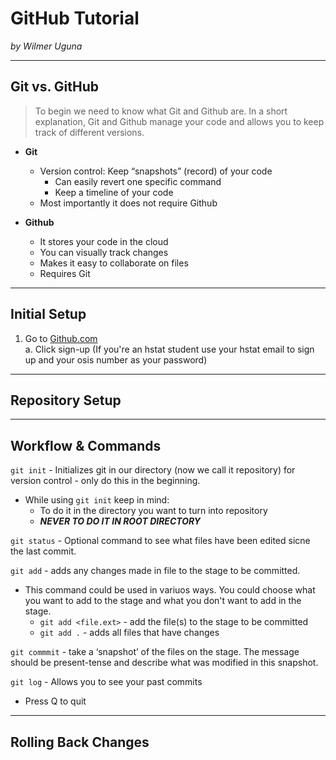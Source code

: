 # GitHub Tutorial

_by Wilmer Uguna_

---
## Git vs. GitHub

> To begin we need to know what Git and Github are.
In a short explanation, Git and Github manage your code and allows you to keep track of different versions.

* **Git**
    * Version control: Keep “snapshots” (record) of your code 
        * Can easily revert one specific   command 
        * Keep a timeline of your code 
    * Most importantly it does not require Github

* **Github**
    * It stores your code in the cloud
    * You can visually track changes
    * Makes it easy to collaborate on files
    * Requires Git 

---
## Initial Setup

1. Go to [Github.com](https://github.com/)  
    a.  Click sign-up (If you're an hstat student use your hstat email to sign up and your osis number as your password)


---
## Repository Setup



---
## Workflow & Commands

`git init` - Initializes git in our directory (now we call it repository) for version control - only do this in the beginning.  
* While using `git init` keep in mind:
    * To do it in the directory you want to turn into repository 
    * **_NEVER TO DO IT IN ROOT DIRECTORY_**


`git status`  -  Optional command to see what files have been edited sicne the last commit.

`git add`  -  adds any changes made in file to the stage to be committed.  
* This command could be used in variuos ways. You could choose what you want to add to the stage and what you don't want to add in the stage.
    * `git add <file.ext>`  -  add the file(s) to the stage to be committed  
    * `git add .`  -  adds all files that have changes  
    

`git commmit`  -  take a ‘snapshot’ of the files on the stage.  The message should be present-tense and describe what was modified in this snapshot.  

`git log` -  Allows you to see your past commits
* Press Q to quit 

---
## Rolling Back Changes